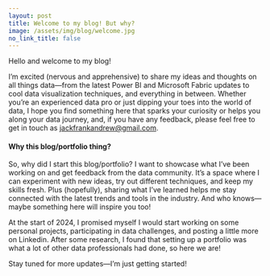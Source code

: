 ```yaml
---
layout: post
title: Welcome to my blog! But why?
image: /assets/img/blog/welcome.jpg
no_link_title: false
---
```


Hello and welcome to my blog!

I’m excited (nervous and apprehensive) to share my ideas and thoughts on all things data—from the latest Power BI and Microsoft Fabric updates to cool data visualization techniques, and everything in between. Whether you’re an experienced data pro or just dipping your toes into the world of data, I hope you find something here that sparks your curiosity or helps you along your data journey, and, if you have any feedback, please feel free to get in touch as jackfrankandrew@gmail.com.

#### Why this blog/portfolio thing?

So, why did I start this blog/portfolio? I want to showcase what I’ve been working on and get feedback from the data community. It’s a space where I can experiment with new ideas, try out different techniques, and keep my skills fresh. Plus (hopefully), sharing what I’ve learned helps me stay connected with the latest trends and tools in the industry. And who knows—maybe something here will inspire you too!

At the start of 2024, I promised myself I would start working on some personal projects, participating in data challenges, and posting a little more on Linkedin. After some research, I found that setting up a portfolio was what a lot of other data professionals had done, so here we are! 

Stay tuned for more updates—I’m just getting started!
